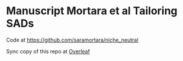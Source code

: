 # Manuscript Mortara et al Tailoring SADs

Code at https://github.com/saramortara/niche_neutral

Sync copy of this repo at [Overleaf](https://www.overleaf.com/project/5d1d047e8ca02e5f56d3d212)
